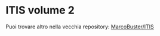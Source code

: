 # ITIS volume 2

Puoi trovare altro nella vecchia repository: [MarcoBuster/ITIS](https://github.com/MarcoBuster/ITIS)
